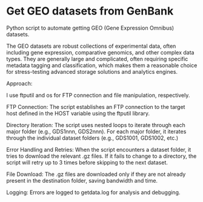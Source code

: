# Get GEO datasets from GenBank

Python script to automate getting GEO (Gene Expression Omnibus) datasets.

The GEO datasets are robust collections of experimental data, often including gene expression, comparative genomics, and other complex data types. 
They are generally large and complicated, often requiring specific metadata tagging and classification, which makes them a reasonable choice for stress-testing advanced storage solutions and analytics engines.

Approach:

I use ftputil and os for FTP connection and file manipulation, respectively.

FTP Connection: 
  The script establishes an FTP connection to the target host defined in the HOST variable using the ftputil library.

Directory Iteration:
  The script uses nested loops to iterate through each major folder (e.g., GDS1nnn, GDS2nnn).
  For each major folder, it iterates through the individual dataset folders (e.g., GDS1001, GDS1002, etc.)

Error Handling and Retries:
  When the script encounters a dataset folder, it tries to download the relevant .gz files.
  If it fails to change to a directory, the script will retry up to 3 times before skipping to the next dataset.

File Download:
  The .gz files are downloaded only if they are not already present in the destination folder, saving bandwidth and time.

Logging:
  Errors are logged to getdata.log for analysis and debugging.
